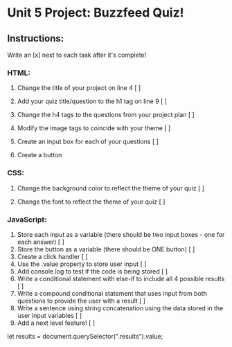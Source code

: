 # Unit 5 Project: Buzzfeed Quiz!

## Instructions:
Write an [x] next to each task after it's complete!

### HTML:
1. Change the title of your project on line 4 [ ]

2. Add your quiz title/question to the h1 tag on line 9 [ ]

3. Change the h4 tags to the questions from your project plan [ ]

4. Modify the image tags to coincide with your theme [ ]

5. Create an input box for each of your questions [ ]

6. Create a button

### CSS:
1. Change the background color to reflect the theme of your quiz [ ]

2. Change the font to reflect the theme of your quiz [ ]

### JavaScript:
1. Store each input as a variable (there should be two input boxes - one for each answer) [ ]
2. Store the button as a variable (there should be ONE button) [ ]
3. Create a click handler [ ]
4. Use the .value property to store user input [ ]
5. Add console.log to test if the code is being stored [ ]
6. Write a conditional statement with else-if to include all 4 possible results [ ]
7. Write a compound conditional statement that uses input from both questions to provide the user with a result [ ]
8. Write a sentence using string concatenation using the data stored in the user input variables [ ]
9. Add a next level feature! [ ]

let results = document.querySelector(".results").value;